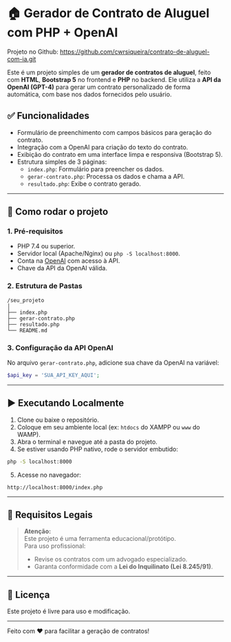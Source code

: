 # 🏠 Gerador de Contrato de Aluguel com PHP + OpenAI

Projeto no Github: https://github.com/cwrsiqueira/contrato-de-aluguel-com-ia.git

Este é um projeto simples de um **gerador de contratos de aluguel**, feito com **HTML**, **Bootstrap 5** no frontend e **PHP** no backend. Ele utiliza a **API da OpenAI (GPT-4)** para gerar um contrato personalizado de forma automática, com base nos dados fornecidos pelo usuário.

## ✅ Funcionalidades
- Formulário de preenchimento com campos básicos para geração do contrato.
- Integração com a OpenAI para criação do texto do contrato.
- Exibição do contrato em uma interface limpa e responsiva (Bootstrap 5).
- Estrutura simples de 3 páginas:
  - `index.php`: Formulário para preencher os dados.
  - `gerar-contrato.php`: Processa os dados e chama a API.
  - `resultado.php`: Exibe o contrato gerado.

---

## 🚀 Como rodar o projeto

### 1. Pré-requisitos
- PHP 7.4 ou superior.
- Servidor local (Apache/Nginx) ou `php -S localhost:8000`.
- Conta na [OpenAI](https://platform.openai.com) com acesso à API.
- Chave da API da OpenAI válida.

### 2. Estrutura de Pastas
```plaintext
/seu_projeto
│
├── index.php
├── gerar-contrato.php
├── resultado.php
└── README.md
```

### 3. Configuração da API OpenAI
No arquivo `gerar-contrato.php`, adicione sua chave da OpenAI na variável:

```php
$api_key = 'SUA_API_KEY_AQUI';
```

---

## ▶️ Executando Localmente

1. Clone ou baixe o repositório.
2. Coloque em seu ambiente local (ex: `htdocs` do XAMPP ou `www` do WAMP).
3. Abra o terminal e navegue até a pasta do projeto.
4. Se estiver usando PHP nativo, rode o servidor embutido:
```sh
php -S localhost:8000
```
5. Acesse no navegador:
```
http://localhost:8000/index.php
```

---

## 🔐 Requisitos Legais
> **Atenção:**  
> Este projeto é uma ferramenta educacional/protótipo.  
> Para uso profissional:  
> - Revise os contratos com um advogado especializado.  
> - Garanta conformidade com a **Lei do Inquilinato (Lei 8.245/91)**.  

---

## 📄 Licença
Este projeto é livre para uso e modificação.

---

Feito com ❤️ para facilitar a geração de contratos!
